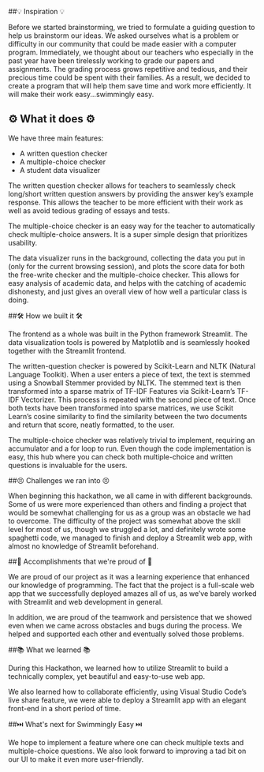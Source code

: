 ##💡 Inspiration 💡

Before we started brainstorming, we tried to formulate a guiding question to help us brainstorm our ideas. We asked ourselves what is a problem or difficulty in our community that could be made easier with a computer program. Immediately, we thought about our teachers who especially in the past year have been tirelessly working to grade our papers and assignments. The grading process grows repetitive and tedious, and their precious time could be spent with their families. As a result, we decided to create a program that will help them save time and work more efficiently. It will make their work easy...swimmingly easy.


## ⚙️ What it does ⚙️

We have three main features:

- A written question checker
- A multiple-choice checker
- A student data visualizer

The written question checker allows for teachers to seamlessly check long/short written question answers by providing the answer key’s example response. This allows the teacher to be more efficient with their work as well as avoid tedious grading of essays and tests.

The multiple-choice checker is an easy way for the teacher to automatically check multiple-choice answers. It is a super simple design that prioritizes usability. 

The data visualizer runs in the background, collecting the data you put in (only for the current browsing session), and plots the score data for both the free-write checker and the multiple-choice checker. This allows for easy analysis of academic data, and helps with the catching of academic dishonesty, and just gives an overall view of how well a particular class is doing.


##🛠️ How we built it 🛠️

The frontend as a whole was built in the Python framework Streamlit. The data visualization tools is powered by Matplotlib and is seamlessly hooked together with the Streamlit frontend.

The written-question checker is powered by Scikit-Learn and NLTK (Natural Language Toolkit). When a user enters a piece of text, the text is stemmed using a Snowball Stemmer provided by NLTK. The stemmed text is then transformed into a sparse matrix of TF-IDF Features via Scikit-Learn’s TF-IDF Vectorizer. This process is repeated with the second piece of text. Once both texts have been transformed into sparse matrices, we use Scikit Learn’s cosine similarity to find the similarity between the two documents and return that score, neatly formatted, to the user.

The multiple-choice checker was relatively trivial to implement, requiring an accumulator and a for loop to run. Even though the code implementation is easy, this hub where you can check both multiple-choice and written questions is invaluable for the users.


##😣 Challenges we ran into 😣

When beginning this hackathon, we all came in with different backgrounds. Some of us were more experienced than others and finding a project that would be somewhat challenging for us as a group was an obstacle we had to overcome. The difficulty of the project was somewhat above the skill level for most of us, though we struggled a lot, and definitely wrote some spaghetti code, we managed to finish and deploy a Streamlit web app, with almost no knowledge of Streamlit beforehand.

##🎉 Accomplishments that we're proud of 🎉

We are proud of our project as it was a learning experience that enhanced our knowledge of programming. The fact that the project is a full-scale web app that we successfully deployed amazes all of us, as we’ve barely worked with Streamlit and web development in general.

 In addition, we are proud of the teamwork and persistence that we showed even when we came across obstacles and bugs during the process. We helped and supported each other and eventually solved those problems.



##📚 What we learned 📚

During this Hackathon, we learned how to utilize Streamlit to build a technically complex, yet beautiful and easy-to-use web app. 

We also learned how to collaborate efficiently, using Visual Studio Code’s live share feature, we were able to deploy a Streamlit app with an elegant front-end in a short period of time. 


##⏭️ What's next for Swimmingly Easy ⏭️


We hope to implement a feature where one can check multiple texts and multiple-choice questions. We also look forward to improving a tad bit on our UI to make it even more user-friendly.
